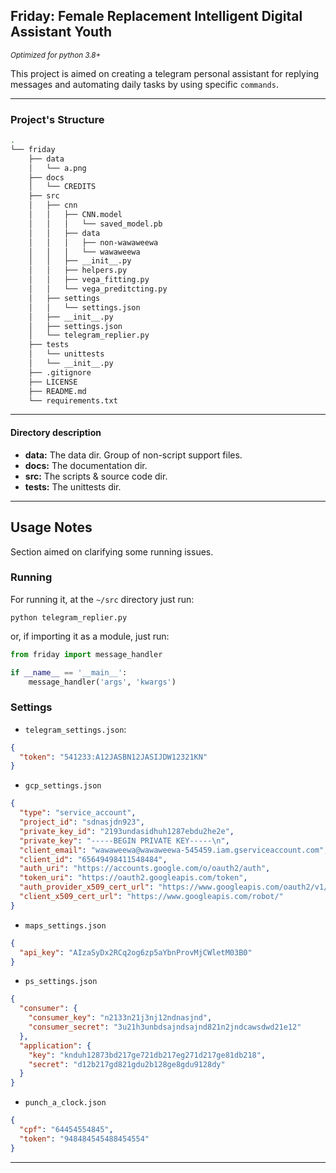## Friday: Female Replacement Intelligent Digital Assistant Youth

<small>_Optimized for python 3.8+_</small>

This project is aimed on creating a telegram personal assistant for replying
 messages and automating daily tasks by using specific ```commands```.

------------------------------

### Project's Structure

```bash
.
└── friday
    ├── data
    │   └── a.png
    ├── docs
    │   └── CREDITS
    ├── src
    │   ├── cnn
    │   │   ├── CNN.model
    │   │   │   └── saved_model.pb
    │   │   ├── data
    │   │   │   ├── non-wawaweewa
    │   │   │   └── wawaweewa
    │   │   ├── __init__.py
    │   │   ├── helpers.py
    │   │   ├── vega_fitting.py
    │   │   └── vega_preditcting.py
    │   ├── settings
    │   │   └── settings.json
    │   ├── __init__.py
    │   ├── settings.json
    │   └── telegram_replier.py
    ├── tests
    │   └── unittests
    │   └── __init__.py
    ├── .gitignore
    ├── LICENSE
    ├── README.md
    └── requirements.txt
```
----------------

#### Directory description

- __data:__ The data dir. Group of non-script support files.
- __docs:__ The documentation dir.
- __src:__ The scripts & source code dir.
- __tests:__ The unittests dir.

----------------

## Usage Notes

Section aimed on clarifying some running issues.

### Running

For running it, at the `~/src` directory just run:

```shell script
python telegram_replier.py
``` 

or, if importing it as a module, just run:
````python
from friday import message_handler

if __name__ == '__main__':
    message_handler('args', 'kwargs')
````

### Settings

- ``telegram_settings.json``:
````json
{
  "token": "541233:A12JASBN12JASIJDW12321KN"
}
````

- `gcp_settings.json`
````json
{
  "type": "service_account",
  "project_id": "sdnasjdn923",
  "private_key_id": "2193undasidhuh1287ebdu2he2e",
  "private_key": "-----BEGIN PRIVATE KEY-----\n",
  "client_email": "wawaweewa@wawaweewa-545459.iam.gserviceaccount.com",
  "client_id": "65649498411548484",
  "auth_uri": "https://accounts.google.com/o/oauth2/auth",
  "token_uri": "https://oauth2.googleapis.com/token",
  "auth_provider_x509_cert_url": "https://www.googleapis.com/oauth2/v1/certs",
  "client_x509_cert_url": "https://www.googleapis.com/robot/"
}
````

- `maps_settings.json`
````json
{
  "api_key": "AIzaSyDx2RCq2og6zp5aYbnProvMjCWletM03B0"
}
````

- `ps_settings.json`
````json
{
  "consumer": {
    "consumer_key": "n2133n21j3nj12ndnasjnd",
    "consumer_secret": "3u21h3unbdsajndsajnd821n2jndcawsdwd21e12"
  },
  "application": {
    "key": "knduh12873bd217ge721db217eg271d217ge81db218",
    "secret": "d12b217gd821gdu2b128ge8gdu9128dy"
  }
}
````

- `punch_a_clock.json`
````json
{
  "cpf": "64454554845",
  "token": "948484545488454554"
}
````

---------------

